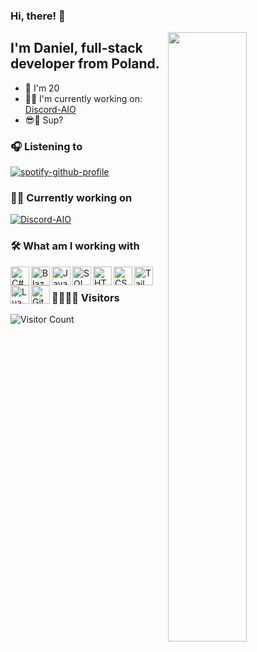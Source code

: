 ### Hi, there! :wave:

[<img align="right" width="50%" src="https://github-readme-stats.vercel.app/api?username=szajjch&show_icons=true&theme=radical&hide=contribs,issues">](https://metrics.lecoq.io/szajjch?template=classic)

## I'm **Daniel**, full-stack developer from Poland.
- 👶 I'm 20
- 👨‍💻 I'm currently working on: [Discord-AIO](https://github.com/szajjch/Discord-AIO)
- 😎🤙 Sup?

### 🎧 Listening to

[![spotify-github-profile](https://spotify-github-profile.vercel.app/api/view?uid=7ecyovg77bn8b1b80mbvu3opp&cover_image=true&theme=novatorem&align=right)](https://spotify-github-profile.vercel.app/api/view?uid=7ecyovg77bn8b1b80mbvu3opp&redirect=true)

### 👨‍💻 Currently working on
[![Discord-AIO](https://github-readme-stats.vercel.app/api/pin/?username=szajjch&repo=Discord-AIO&q=2021&theme=radical)](https://github.com/szajjch/Discord-AIO)

### 🛠 What am I working with

<img align="left" alt="C#" width="30px" src="https://github.com/szajjch/szajjch/assets/45857590/fe261426-a550-4b45-a577-249d62045d99.png" />
<img align="left" alt="Blazor" width="30px" src="https://github.com/szajjch/szajjch/assets/45857590/d5f01a96-c01c-441e-b0cd-abe3e319f66f.png" />
<img align="left" alt="JavaScript" width="30px" src="https://github.com/szajjch/szajjch/assets/45857590/34b41173-e5e0-4777-beeb-35c2444f4f57.png" />
<img align="left" alt="SQL" width="30px" src="https://github.com/szajjch/szajjch/assets/45857590/d533476e-a944-48b4-b868-a41f4ed7c5ef.png" />
<img align="left" alt="HTML" width="30px" src="https://github.com/szajjch/szajjch/assets/45857590/8aad1d99-0ae0-4bd3-bc07-e9415044080c.png" />
<img align="left" alt="CSS" width="30px" src="https://github.com/szajjch/szajjch/assets/45857590/44ffca45-5c1f-42d4-ab8c-5a30b86c592f.png" />
<img align="left" alt="Tailwind CSS" width="30px" src="https://github.com/szajjch/szajjch/assets/45857590/66161a6b-ac0c-4023-bc59-5eccfa453692.png" />
<img align="left" alt="Lua" width="30px" src="https://github.com/szajjch/szajjch/assets/45857590/81ef4991-8a0c-44f5-8003-65709a4a9583.png" />
<img align="left" alt="Git" width="30px" src="https://github.com/szajjch/szajjch/assets/45857590/30a17937-a140-4b25-8fd8-b0a90ed849a3.png" />

<br/>

### 👨‍👩‍👧‍👦 Visitors

![Visitor Count](https://profile-counter.glitch.me/Nyxonn/count.svg)

</div>
